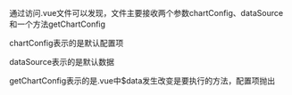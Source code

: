 通过访问.vue文件可以发现，文件主要接收两个参数chartConfig、dataSource和一个方法getChartConfig



chartConfig表示的是默认配置项

dataSource表示的是默认数据

getChartConfig表示的是.vue中$data发生改变是要执行的方法，配置项抛出

